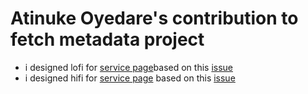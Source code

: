 # Atinuke Oyedare's contribution to fetch metadata project
- i designed lofi for [service page](https://www.figma.com/file/KyMXrf2whjJerytHr8occj/Meta-Data-Website?node-id=174%3A9303)based on this [issue](https://github.com/zuri-training/proj_fetch_meta_data_team_83/issues/32)
- i designed hifi for [service page](https://www.figma.com/file/KyMXrf2whjJerytHr8occj/Meta-Data-Website?node-id=478%3A9467) based on this [issue](https://github.com/zuri-training/proj_fetch_meta_data_team_83/issues/31)